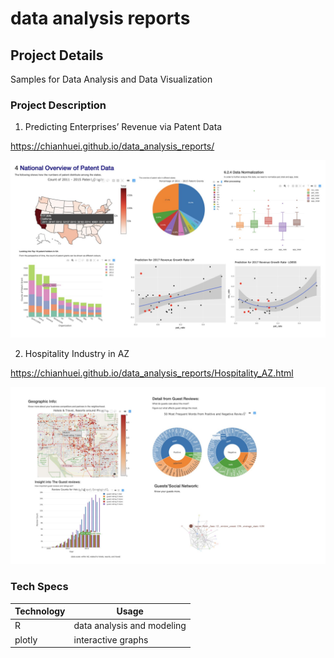 # data analysis reports
## Project Details
Samples for Data Analysis and Data Visualization
### Project Description
1. Predicting Enterprises’ Revenue via Patent Data

https://chianhuei.github.io/data_analysis_reports/

![Image](https://github.com/ChianHuei/data_analysis_reports/blob/master/graphs.jpeg)

2. Hospitality Industry in AZ

https://chianhuei.github.io/data_analysis_reports/Hospitality_AZ.html

![Image2](https://github.com/ChianHuei/data_analysis_reports/blob/master/graph2.jpeg)

### Tech Specs
Technology | Usage
---------- | ------
R          | data analysis and modeling
plotly     | interactive graphs
